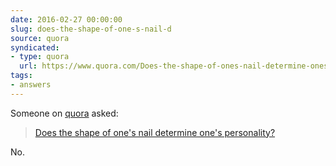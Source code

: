 ```yaml
---
date: 2016-02-27 00:00:00
slug: does-the-shape-of-one-s-nail-d
source: quora
syndicated:
- type: quora
  url: https://www.quora.com/Does-the-shape-of-ones-nail-determine-ones-personality/answer/Roy-Tang
tags:
- answers
---
```


Someone on [quora](https://quora.com) asked:

> [Does the shape of one's nail determine one's personality?](https://www.quora.com/Does-the-shape-of-ones-nail-determine-ones-personality/answer/Roy-Tang)


No.